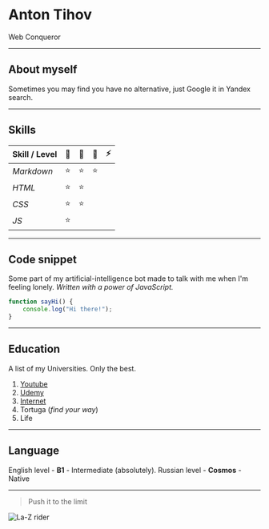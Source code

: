 # Anton Tihov

Web Conqueror

---

## About myself

Sometimes you may find you have no alternative, just Google it in Yandex search.

---

## Skills

| Skill / Level | :snail: | :rabbit2: | :rocket: | :zap: |
| ------------- | :-----: | :-------: | :------: | :---: |
| _Markdown_    | :star:  |  :star:   |  :star:  |
| _HTML_        | :star:  |  :star:   |          |
| _CSS_         | :star:  |  :star:   |          |
| _JS_          | :star:  |           |          |

---

## Code snippet

Some part of my artificial-intelligence bot made to talk with me when I'm feeling lonely. _Written with a power of JavaScript._

```js
function sayHi() {
	console.log("Hi there!");
}
```

---

## Education

A list of my Universities. Only the best.

1. [Youtube](https://www.youtube.com/)
2. [Udemy](https://www.udemy.com)
3. [Internet](https://duckduckgo.com/)
4. Tortuga (_find your way_)
5. Life

---

## Language

English level - **B1** - Intermediate (absolutely).
Russian level - **Cosmos** - Native

---

> Push it to the limit

![La-Z rider](https://media.giphy.com/media/inyBUdvLJHvvpaC3jB/giphy.gif)
